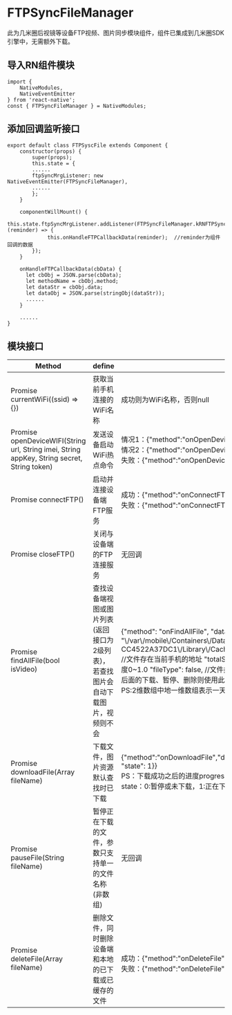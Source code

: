 # FTPSyncFileManager
此为几米圈后视镜等设备FTP视频、图片同步模块组件，组件已集成到几米圈SDK引擎中，无需额外下载。
## 导入RN组件模块
```
import {
    NativeModules,
    NativeEventEmitter
} from 'react-native';
const { FTPSyncFileManager } = NativeModules;
```


## 添加回调监听接口
```
export default class FTPSyscFile extends Component {
    constructor(props) {
        super(props);
        this.state = {
        ......
        ftpSyncMrgListener: new NativeEventEmitter(FTPSyncFileManager),
        ......
        };
    }

    componentWillMount() {
        this.state.ftpSyncMrgListener.addListener(FTPSyncFileManager.kRNFTPSyncFileManager, (reminder) => {
             this.onHandleFTPCallbackData(reminder);  //reminder为组件回调的数据
        });
    }
    
    onHandleFTPCallbackData(cbData) {
      let cbObj = JSON.parse(cbData);
      let methodName = cbObj.method;
      let dataStr = cbObj.data;
      let dataObj = JSON.parse(stringObj(dataStr));
      ......
    }
    
    ......
} 
```

## 模块接口
| Method                    | define              | result
| ------------------------- | -------------------------     | -------------------------
| Promise currentWiFi((ssid) => {}) | 获取当前手机连接的WiFi名称 | 成功则为WiFi名称，否则null
| Promise openDeviceWIFI(String url, String imei, String appKey, String secret, String token) | 发送设备启动WiFi热点命令 | 情况1：{\"method\":\"onOpenDeviceWIFI\",\"data\":{\"success\":true,\"msg\":\"设备WIFI打开成功,请连接wifi\"}}<br/>情况2：{\"method\":\"onOpenDeviceWIFI\",\"data\":{\"success\":true,\"msg\":\"设备WIFI打开成功,wifi已连接\"}}</br>失败：{\"method\":\"onOpenDeviceWIFI\",\"data\":{\"success\":false,\"msg\":\"设备WIFI打开失败\",\"errMsg":\"错误信息\"}}</br>
| Promise connectFTP() | 启动并连接设备端FTP服务 | 成功：{\"method\":\"onConnectFTP\",\"data\":{\"success\":true,\"msg\":\"已经成功连接设备!\"}}<br/>失败：{\"method\":\"onConnectFTP\",\"data\":{\"success\":false,\"msg\":\"与设备连接异常!\"}}</br>
| Promise closeFTP() | 关闭与设备端的FTP连接服务 | 无回调
| Promise findAllFile(bool isVideo) | 查找设备端视图或图片列表(返回接口为2级列表)，若查找图片会自动下载图片，视频则不会 |{\"method\": \"onFindAllFile\", 	\"data\": [ 		[{ 			\"time\": \"2019-03-04\", //日期 			\"localUrl\": \"\\/var\\/mobile\\/Containers\\/Data\\/Application\\/670F1CEA-D67A-4B8A-95F7-CC4522A37DC1\\/Library\\/Caches\\/JM_Cache\\/123\\/Thumb\\/351609080199717\\/2019_03_04_09_37_40.jpg\", //文件存在当前手机的地址 			\"totalSize\": 637852, //文件大小 			\"isDownload\": false, //是否已下载 			\"progress\": 0, //下载进度0~1.0 			\"fileType\": false, //文件类型，图片:false，视频：true 			\"name\": \"2019_03_04_09_37_40.jpg\" //文件的名称，后面的下载、暂停、删除则使用此关键词 		}] 	] } <br/>PS:2维数组中地一维数组表示一天中的数据，第二维表示当前的所有数据；</br>
| Promise downloadFile(Array fileName) | 下载文件，图片资源默认查找时已下载 | {\"method\":\"onDownloadFile\",\"data\":{\"name\":\"2019_03_18_10_25_34.3gp\",\"progress\":0.13543144808932833, \"state\": 1}}<br/>PS：下载成功之后的进度progress为1或1.0<br/>state：0:暂停或未下载，1:正在下载，2:已完成，-1:下载失败</br>
| Promise pauseFile(String fileName) | 暂停正在下载的文件，参数只支持单一的文件名称(非数组) | 无回调
| Promise deleteFile(Array fileName) | 删除文件，同时删除设备端和本地的已下载或已缓存的文件 | <br/>成功：{\"method\":\"onDeleteFile\",\"data\":{\"success\":true}}</br>失败：{\"method\":\"onDeleteFile\",\"data\":{\"success\":false}}</br>
